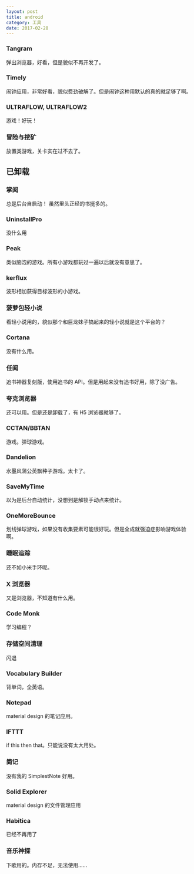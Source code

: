 ```yaml
---
layout: post
title: android
category: 工具
date: 2017-02-28
---
```


### Tangram
弹出浏览器，好看，但是貌似不再开发了。

### Timely
闹钟应用，非常好看，貌似费劲破解了。但是闹钟这种用默认的真的就足够了啊。

### ULTRAFLOW, ULTRAFLOW2
游戏！好玩！

### 冒险与挖矿
放置类游戏，关卡实在过不去了。

## 已卸载

### 掌阅
总是后台自启动！
虽然里头正经的书挺多的。

### UninstallPro
没什么用

### Peak
类似脑泡的游戏。所有小游戏都玩过一遍以后就没有意思了。

### kerflux
波形相加获得目标波形的小游戏。

### 菠萝包轻小说
看轻小说用的，貌似那个和巨龙妹子搞起来的轻小说就是这个平台的？

### Cortana
没有什么用。

### 任阅
追书神器复刻版，使用追书的 API。但是用起来没有追书好用，除了没广告。

### 夸克浏览器
还可以用。但是还是卸载了，有 H5 浏览器就够了。

### CCTAN/BBTAN
游戏。弹球游戏。

### Dandelion
水墨风蒲公英飘种子游戏。太卡了。

### SaveMyTime
以为是后台自动统计，没想到是解锁手动点来统计。

### OneMoreBounce
划线弹球游戏，如果没有收集要素可能很好玩。但是全成就强迫症影响游戏体验啊。

### 睡眠追踪
还不如小米手环呢。

### X 浏览器
又是浏览器，不知道有什么用。

### Code Monk
学习编程？

### 存储空间清理
闪退

### Vocabulary Builder
背单词，全英语。

### Notepad
material design 的笔记应用。

### IFTTT
if this then that。只能说没有太大用处。

### 简记
没有我的 SimplestNote 好用。

### Solid Explorer
material design 的文件管理应用

### Habitica
已经不再用了

### 音乐神探
下歌用的。内存不足，无法使用......

